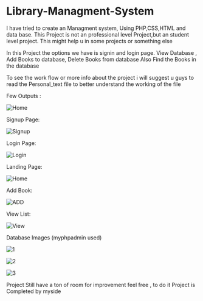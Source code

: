 # Library-Managment-System
I have tried to create an Managment system, Using PHP,CSS,HTML and data base. This Project is not an professional level Project,but an student level project. This might help u in some projects or something else 

In this Project the options we have is signin and login page. View Database , Add Books to database, Delete Books from database Also Find the Books in the database

To see the work flow or more info about the project i will suggest u guys to read the Personal_text file to better understand the working of the file

Few Outputs :

![Home](https://github.com/GamerzUnite/Library-Managment-System/assets/131663742/b53bd227-67d5-4ff2-86c3-f21d4cb09b83)

Signup Page: 

![Signup](https://github.com/GamerzUnite/Library-Managment-System/assets/131663742/2b55caeb-4069-4ffa-ab25-d57e47c0c5e7)

Login Page:

![Login](https://github.com/GamerzUnite/Library-Managment-System/assets/131663742/6ea0110f-d4db-40b4-8e0b-d95e9a5e2aea)

Landing Page:

![Home](https://github.com/GamerzUnite/Library-Managment-System/assets/131663742/e44e5f0f-665b-42fd-b07a-b985d19df5bd)

Add Book:

![ADD](https://github.com/GamerzUnite/Library-Managment-System/assets/131663742/45ea3fd4-403f-4c14-8a16-d283f61f8259)

View List:

![View](https://github.com/GamerzUnite/Library-Managment-System/assets/131663742/3b8860c0-41da-447c-a2db-63f4d3135b91)

Database Images (myphpadmin used)

![1](https://github.com/GamerzUnite/Library-Managment-System/assets/131663742/2b0e375a-b303-42f7-b28d-4be69785e6c0)

![2](https://github.com/GamerzUnite/Library-Managment-System/assets/131663742/4ef23f21-fd07-4e0f-907b-9a453350646e)

![3](https://github.com/GamerzUnite/Library-Managment-System/assets/131663742/e66128b9-335c-4fcc-9bb0-098e85924525)




Project Still have a ton of room for improvement feel free , to do it 
Project is Completed by myside 



